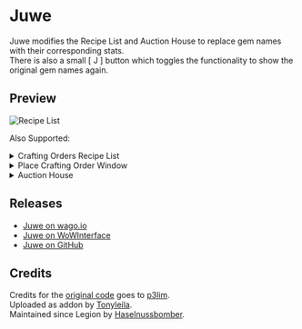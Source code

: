 # Juwe
Juwe modifies the Recipe List and Auction House to replace gem names with their corresponding stats.  
There is also a small [ J ] button which toggles the functionality to show the original gem names again.

## Preview

![Recipe List](https://user-images.githubusercontent.com/96642047/236692186-6373d1bb-dba7-41f7-8253-040895cacdff.png)

Also Supported:

<details>
 <summary>Crafting Orders Recipe List</summary>
 <img src="https://user-images.githubusercontent.com/96642047/236692223-037b6282-9eea-4e79-933f-7ee014eedf3b.png" alt="Crafting Orders" />
</details>

<details>
 <summary>Place Crafting Order Window</summary>
 <img src="https://user-images.githubusercontent.com/96642047/236692227-fd8118d1-926a-4087-9420-676354ff3156.png" alt="Place Crafting Order" />
</details>

<details>
 <summary>Auction House</summary>
 <img src="https://user-images.githubusercontent.com/96642047/236692232-5c6ca93d-61c2-49ad-b49a-7bbc8d6f819a.png" alt="Auction House" />
</details>

## Releases

- [Juwe on wago.io](https://addons.wago.io/addons/juwe)
- [Juwe on WoWInterface](https://www.wowinterface.com/downloads/info22293-JuweGemStatsinsteadofNames.html)
- [Juwe on GitHub](https://github.com/Haselnussbomber/Juwe/releases)

## Credits
Credits for the [original code](https://www.wowinterface.com/forums/showthread.php?p=277730) goes to [p3lim](https://www.wowinterface.com/forums/member.php?u=52096).  
Uploaded as addon by [Tonyleila](https://www.wowinterface.com/forums/member.php?u=231681).  
Maintained since Legion by [Haselnussbomber](https://www.wowinterface.com/forums/member.php?u=328599).
